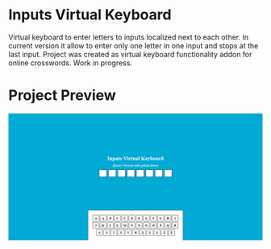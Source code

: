 # Inputs Virtual Keyboard
Virtual keyboard to enter letters to inputs localized next to each other. In current version it allow to enter only one letter in one input and stops at the last input. Project was created as virtual keyboard functionality addon for online crosswords. Work in progress.

# Project Preview

![Inputs Virtual Keyboard Preview](https://github.com/gitmasz/InputsVirtualKeyboard/blob/master/inputs-virtual-keyboard-preview.png?raw=true)